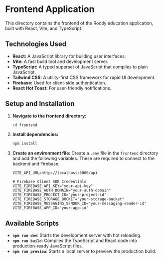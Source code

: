 # Frontend Application

This directory contains the frontend of the Rootly education application, built with React, Vite, and TypeScript.

## Technologies Used

- **React:** A JavaScript library for building user interfaces.
- **Vite:** A fast build tool and development server.
- **TypeScript:** A typed superset of JavaScript that compiles to plain JavaScript.
- **Tailwind CSS:** A utility-first CSS framework for rapid UI development.
- **Firebase:** Used for client-side authentication.
- **React Hot Toast:** For user-friendly notifications.

## Setup and Installation

1.  **Navigate to the frontend directory:**
    ```bash
    cd frontend
    ```

2.  **Install dependencies:**
    ```bash
    npm install
    ```

3.  **Create an environment file:**
    Create a `.env` file in the `frontend` directory and add the following variables. These are required to connect to the backend and Firebase.

    ```env
    VITE_API_URL=http://localhost:5000/api

    # Firebase Client SDK Credentials
    VITE_FIREBASE_API_KEY="your-api-key"
    VITE_FIREBASE_AUTH_DOMAIN="your-auth-domain"
    VITE_FIREBASE_PROJECT_ID="your-project-id"
    VITE_FIREBASE_STORAGE_BUCKET="your-storage-bucket"
    VITE_FIREBASE_MESSAGING_SENDER_ID="your-messaging-sender-id"
    VITE_FIREBASE_APP_ID="your-app-id"
    ```

## Available Scripts

-   **`npm run dev`**: Starts the development server with hot reloading.
-   **`npm run build`**: Compiles the TypeScript and React code into production-ready JavaScript files.
-   **`npm run preview`**: Starts a local server to preview the production build.

